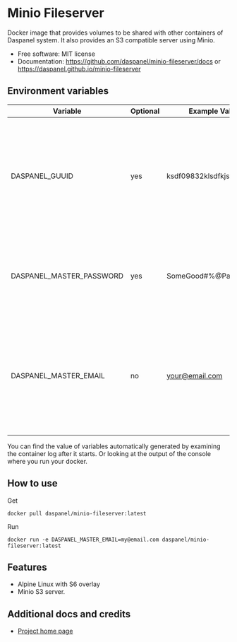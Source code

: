 
# Minio Fileserver

Docker image that provides volumes to be shared with other containers of Daspanel system. It also provides an S3 compatible server using Minio.

* Free software: MIT license
* Documentation: <https://github.com/daspanel/minio-fileserver/docs> or <https://daspanel.github.io/minio-fileserver>

## Environment variables
| Variable | Optional      | Example Value | Purpose
|----------|---------------|---------------|---------------|
| DASPANEL_GUUID | yes | ksdf09832klsdfkjsdlk | UUID used in Daspanel system to identify a unique instance of data. If you don't provide one Daspanel generate it using [Getuuid API](https://9jzojg54n7.execute-api.us-east-1.amazonaws.com/v1/uuid)|
| DASPANEL_MASTER_PASSWORD | yes | SomeGood#%@Passwd123 | Password to be used in the various Daspanel services. Automatically generated if you do not provide one.
| DASPANEL_MASTER_EMAIL | no | your@email.com | Email of the owner of Daspanel instance. It can be used for receiving notifications from the system. The Docker container will not run if it is not informed.

You can find the value of variables automatically generated by examining the 
container log after it starts. Or looking at the output of the console where 
you run your docker.

## How to use
Get
```shell
docker pull daspanel/minio-fileserver:latest
```

Run
```shell
docker run -e DASPANEL_MASTER_EMAIL=my@email.com daspanel/minio-fileserver:latest
```

## Features

* Alpine Linux with S6 overlay
* Minio S3 server.

## Additional docs and credits

* [Project home page](https://daspanel.github.io/minio-fileserver)


